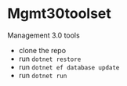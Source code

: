 # Mgmt30toolset

Management 3.0 tools

- clone the repo
- run `dotnet restore`
- run `dotnet ef database update`
- run `dotnet run`
